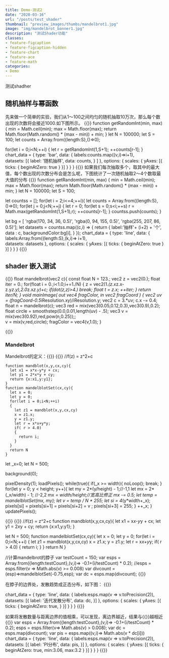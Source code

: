 ```yaml
---
title: Demo-测试2
date: "2020-03-16"
url: "/posts/test_shader"
thumbnail: "preview_images/thumbs/mandelbrot1.jpg"
image: "img/mandelbrot_banner1.jpg"
description: "测试Shader功能"
classes:
- feature-figcaption
- feature-figcaption-hidden
- feature-chart
- feature-ace
- feature-math
categories:
- Demo
---
```

测试shadher
<!--more-->


## 随机抽样与幂函数
先来做一个简单的实验，我们从1～100之间均匀的随机抽取10万次，那么每个数出现的次数将会接近1000.如下图所示。
{{<chart code-height=360 height=300 hideCode=false defaultFold=true >}}
function getRandomInt(min, max) {
  min = Math.ceil(min);
  max = Math.floor(max);
  return Math.floor(Math.random() * (max - min)) + min; 
}
let N = 100000;
let S = 100;
let counts = Array.from({length:S},()=>0);

for(let i = 0;i<N;++i)
{
  let r = getRandomInt(1,S+1);
  ++counts[r-1];
}
chart_data = {
    type: 'bar',
    data: {
      labels:counts.map((v,i)=>i+1),      
        datasets: [{
            label: '随机抽样',
            data: counts,
        }
        ]
    },
     options: {
        scales: {
            yAxes: [{
                ticks: {
                    beginAtZero: true
                }
            }]
        }
    }
}
{{</chart>}}
如果我们每次抽取多个，取其中的最大值，每个数出现的次数分布会是怎么呢，下图统计了一次随机抽取2～4个数取最大值的分布
{{<chart code-height=360 height=300 hideCode=false defaultFold=true >}}
function getRandomInt(min, max) {
  min = Math.ceil(min);
  max = Math.floor(max);
  return Math.floor(Math.random() * (max - min)) + min; 
}
let N = 100000;
let S = 100;

let countss = [];
for(let i = 2;i<=4;++i){
  let counts = Array.from({length:S},()=>0);
  for(let j = 0;j<N;++j)
  {
    let r = 0;
    for(let s = 0;s<i;++s) r = Math.max(getRandomInt(1,S+1),r);
    ++counts[r-1];
  }
  countss.push(counts);
}

let bg = [
    'rgba(170, 34, 36, 0.5)',
    'rgba(0, 94, 155, 0.5)',
    'rgba(255, 207, 86, 0.5)'];
let datasets = countss.map((c,i) => {
  return {
    label:'抽样'+ (i+2) + '个',
    data : c,
    backgroundColor:bg[i],
  }
});
chart_data = {
    type: 'line',
    data: {
      labels:Array.from({length:S},(k,i)=> i+1),      
        datasets: datasets
    },
     options: {
        scales: {
            yAxes: [{
                ticks: {
                    beginAtZero: true
                }
            }]
        }
    }
}
{{</chart>}}
## shader 嵌入测试


{{<shader code-height=410 height=400 hideCode=false >}}
float mandelbrot(vec2 c){
    const float N = 123.;
    vec2 z = vec2(0.);
    float iter = 0.;
    for(float i = 0.;i<1.0;i+=1./N)
    {
        z = vec2(1.*(z.x*z.x-z.y*z.y),2.0*z.x*z.y)+c;
        if(dot(z,z)>4.) break;
        float t = z.x;
        ++iter;
    }
    return iter/N;
}
void mainImage( out vec4 fragColor, in vec2 fragCoord )
{
    vec2 uv = (fragCoord-0.5*iResolution.xy)/iResolution.y;
    vec2 c = 3.*uv;
    c.x -= 0.4;
    float n = mandelbrot(c);
    vec3 red = mix(vec3(0.05,0.12,0.3),vec3(0.9),0.2);
    float circle = smoothstep(0.0,0.01,length(uv) - .5);
    vec3 v = mix(vec3(0.92),red,pow(n,0.25));;    
    v = mix(v,red,circle);
    fragColor = vec4(v,1.0);
}

{{</shader >}}

### Mandelbrot
Mandelbrot的定义：{{<math>}}f(z)=z^2+c{{</math>}}
{{<p5js noSetup= true >}}
//f(z) = z^2+c
~~~//隐藏的代码
function mandblot(x,y,cx,cy){
  let x1 = x*x-y*y + cx;
  let y1 = 2*x*y + cy;
  return {x:x1,y:y1};
}
function mandelblotSet(cx,cy){
  let x = 0;
  let y = 0;
  for(let i = 0;i<N;++i)
  {
    let z1 = mandblot(x,y,cx,cy)
    x = z1.x;
    y = z1.y;
    let r = x*x+y*y;
    if( r > 4.0)
    {
      return i;
    }
  }
  return N
}
~~~
let _x=0;
let N = 500;

background(0);

pixelDensity(1);
loadPixels();
while(true){
  if(_x >= width){
    noLoop(); 
    break;
  }
  for(let y = 0; y < height; y++){
    let my = 2*(y/height) - 1;//-1,1
    let mx = 2*(_x/width) - 1; //-2,2
    mx *= width/height;//宽高比修正
    mx -= 0.5;
    let temp = mandelblotSet(mx, my);
    let v = temp / N * 255;
    let si = 4*(y*width+_x);
    pixels[si] = pixels[si+1] = pixels[si+2] = v ;
    pixels[si+3] = 255;
  }
  ++_x;
} 
updatePixels();

{{</p5js>}}
{{<ace readOnly=true allowRunning=true disableFoldButton=true >}}
//f(z) = z^2+c
function mandblot(x,y,cx,cy){
  let x1 = x*x-y*y + cx;
  let y1 = 2*x*y + cy;
  return {x:x1,y:y1};
}

let N = 500;
function mandelblotSet(cx,cy){
  let x = 0;
  let y = 0;
  for(let i = 0;i<N;++i)
  {
    let z1 = mandblot(x,y,cx,cy)
    x = z1.x;
    y = z1.y;
    let r = x*x+y*y;
    if( r > 4.0)
    {
      return i;
    }
  }
  return N
}

//计算mandelbrot的脖子
var testCount = 150;
var esps = Array.from({length:testCount},(v,i)=> -0.1+(i/testCount) * 0.2);
//esps = esps.filter(v => Math.abs(v) >= 0.008)
var divcount = (esp)=>mandelblotSet(-0.75,esp); 
var dc = esps.map(divcount);
{{</ace>}}

在脖子的边界处，发散趋势成正态分布，如下图：
{{<chart code-height=360 height=300 hideCode=false defaultFold=true >}}

chart_data = {
    type: 'line',
    data: {
      labels:esps.map(v => v.toPrecision(2)),       
        datasets: [{
            label: '迭代发散分布',
            data: dc,
        }]
    },
    options: {
        scales: {
            yAxes: [{
                ticks: {
                    beginAtZero: true,
                }
            }]
        }
    }
}
{{</chart>}}

如果将发散数量与距离边界的值相乘，可以发现，离边界越近，结果与{{<math>}}\pi{{</math>}}越相近
{{<chart code-height=360 height=300 hideCode=false defaultFold=true >}}
var esps = Array.from({length:testCount},(v,i)=> -0.1+(i/testCount) * 0.2);
esps = esps.filter(v=> Math.abs(v) > 0.008); 
var dc = esps.map(divcount);
var pis = esps.map((v,i)=> Math.abs(v * dc[i]))
chart_data = {
    type: 'line',
    data: {
      labels:esps.map(v => v.toPrecision(2)),       
        datasets: [{
            label: 'PI分布',
            data: pis,
        }]
    },
    options: {
        scales: {
            yAxes: [{
                ticks: {
                    beginAtZero: true,
                    min:3.06,
                    max:3.2
                }
            }]
        }
    }
}
{{</chart>}}